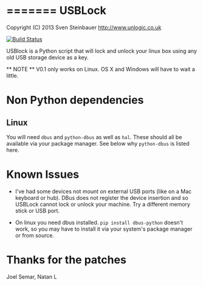 =======
USBLock
=======

Copyright (C) 2013  Sven Steinbauer http://www.unlogic.co.uk

[![Build Status](https://travis-ci.org/Svenito/usblock.png?branch=master)](https://travis-ci.org/Svenito/usblock)

USBlock is a Python script that will lock and unlock your linux box using any 
old USB storage device as a key.

** NOTE **
V0.1 only works on Linux. OS X and Windows will have to wait a little.

Non Python dependencies
=======================

Linux
-----

You will need `dbus` and `python-dbus` as well as `hal`. These should all be 
available via your package manager. See below why `python-dbus` is listed here.

Known Issues
============

* I've had some devices not mount on external USB ports (like on a Mac keyboard
or hub). DBus does not register the device insertion and so USBLock cannot
lock or unlock your machine. Try a different memory stick or USB port.

* On linux you need dbus installed. `pip install dbus-python` doesn't work, so 
you may have to install it via your system's package manager or from source.

Thanks for the patches
======================

Joel Semar, Natan L

